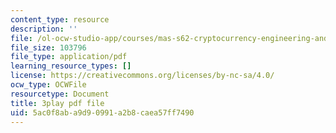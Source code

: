 ```yaml
---
content_type: resource
description: ''
file: /ol-ocw-studio-app/courses/mas-s62-cryptocurrency-engineering-and-design-spring-2018/5ac0f8aba9d90991a2b8caea57ff7490_VT2o4KCEbes.pdf
file_size: 103796
file_type: application/pdf
learning_resource_types: []
license: https://creativecommons.org/licenses/by-nc-sa/4.0/
ocw_type: OCWFile
resourcetype: Document
title: 3play pdf file
uid: 5ac0f8ab-a9d9-0991-a2b8-caea57ff7490
---
```

